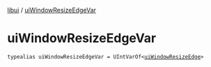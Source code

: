 [libui](index.md) / [uiWindowResizeEdgeVar](./ui-window-resize-edge-var.md)

# uiWindowResizeEdgeVar

`typealias uiWindowResizeEdgeVar = UIntVarOf<`[`uiWindowResizeEdge`](ui-window-resize-edge.md)`>`